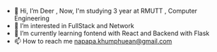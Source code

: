 - 👋 Hi, I’m Deer , Now, I'm studying 3 year at RMUTT , Computer Engineering 
- 👀 I’m interested in FullStack and Network
- 🌱 I’m currently learning fontend with React and Backend with Flask
- 📫 How to reach me napapa.khumphuean@gmail.com

<!---
Napapakph/Napapakph is a ✨ special ✨ repository because its `README.md` (this file) appears on your GitHub profile.
You can click the Preview link to take a look at your changes.
--->
